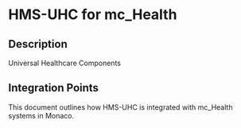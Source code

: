 # HMS-UHC for mc_Health

## Description

Universal Healthcare Components

## Integration Points

This document outlines how HMS-UHC is integrated with mc_Health systems in Monaco.
